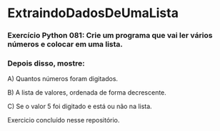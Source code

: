 # ExtraindoDadosDeUmaLista

### Exercício Python 081: Crie um programa que vai ler vários números e colocar em uma lista.
### Depois disso, mostre:

A) Quantos números foram digitados.

B) A lista de valores, ordenada de forma decrescente.

C) Se o valor 5 foi digitado e está ou não na lista.

Exercicio concluído nesse repositório.

